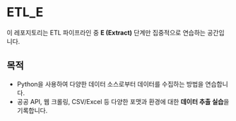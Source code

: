 # ETL_E

이 레포지토리는 ETL 파이프라인 중 **E (Extract)** 단계만 집중적으로 연습하는 공간입니다.

##  목적

- Python을 사용하여 다양한 데이터 소스로부터 데이터를 수집하는 방법을 연습합니다.
- 공공 API, 웹 크롤링, CSV/Excel 등 다양한 포맷과 환경에 대한 **데이터 추출 실습**을 기록합니다.

